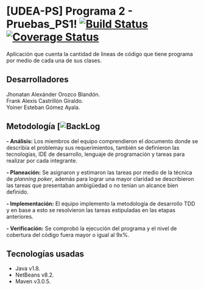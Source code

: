 # [UDEA-PS] Programa 2 - Pruebas_PS1! [![Build Status](https://travis-ci.org/yoinergomez/Pruebas_PS0.svg?branch=master)](https://travis-ci.org/yoinergomez/Pruebas_PS0) [![Coverage Status](https://coveralls.io/repo/github/yoinergomez/Pruebas_PS0/badge.svg?branch=master)](https://coveralls.io/github/yoinergomez/Pruebas_PS0?branch=master)

Aplicación que cuenta la cantidad de lineas de código que tiene programa por medio de cada una de sus clases. 

## Desarrolladores
Jhonatan Alexánder Orozco Blandón.  
Frank Alexis Castrillón Giraldo.  
Yoiner Esteban Gómez Ayala.

## Metodología [![BackLog](https://trello.com/b/YSHHBdhP/pruebasps1)
**- Análisis:** Los miembros del equipo comprendieron el documento donde se describía el problemay sus requerimientos, también se definieron las tecnologías, IDE de desarrollo, lenguaje de programación y tareas para realizar por cada integrante. 

**- Planeación:** Se asignaron y estimaron las tareas por medio de la técnica de _planning poker_, además para lograr una mayor claridad se describieron las tareas que presentaban ambigüedad o no tenían un alcance bien definido.

**- Implementación:** El equipo implemento la metodología de desarrollo TDD y en base a esto se resolvieron las tareas estipuladas en las etapas anteriores. 

**- Verificación:** Se comprobó la ejecución del programa y el nivel de cobertura del código fuera mayor o igual al 9x%.

## Tecnologías usadas
- Java v1.8.
- NetBeans v8.2.
- Maven v3.0.5.  
  
<div align="center">
    <img src="" >
</div>
